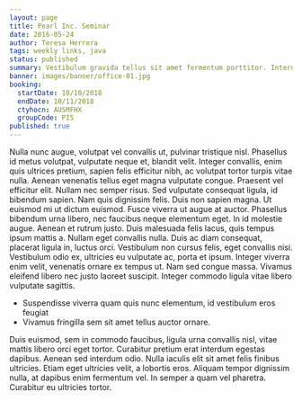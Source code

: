 ```yaml
---
layout: page
title: Pearl Inc. Seminar
date: 2016-05-24
author: Teresa Herrera
tags: weekly links, java
status: published
summary: Vestibulum gravida tellus sit amet fermentum porttitor. Interdum.
banner: images/banner/office-01.jpg
booking:
  startDate: 10/10/2018
  endDate: 10/11/2018
  ctyhocn: AUSMFHX
  groupCode: PIS
published: true
---
```

Nulla nunc augue, volutpat vel convallis ut, pulvinar tristique nisl. Phasellus id metus volutpat, vulputate neque et, blandit velit. Integer convallis, enim quis ultrices pretium, sapien felis efficitur nibh, ac volutpat tortor turpis vitae nulla. Aenean venenatis tellus eget magna vulputate congue. Praesent vel efficitur elit. Nullam nec semper risus. Sed vulputate consequat ligula, id bibendum sapien. Nam quis dignissim felis. Duis non sapien magna. Ut euismod mi ut dictum euismod.
Fusce viverra ut augue at auctor. Phasellus bibendum urna libero, nec faucibus neque elementum eget. In id molestie augue. Aenean et rutrum justo. Duis malesuada felis lacus, quis tempus ipsum mattis a. Nullam eget convallis nulla. Duis ac diam consequat, placerat ligula in, luctus orci. Vestibulum non cursus felis, eget convallis nisi. Vestibulum odio ex, ultricies eu vulputate ac, porta et ipsum. Integer viverra enim velit, venenatis ornare ex tempus ut. Nam sed congue massa. Vivamus eleifend libero nec justo laoreet suscipit. Integer commodo ligula vitae libero vulputate sagittis.

* Suspendisse viverra quam quis nunc elementum, id vestibulum eros feugiat
* Vivamus fringilla sem sit amet tellus auctor ornare.

Duis euismod, sem in commodo faucibus, ligula urna convallis nisl, vitae mattis libero orci eget tortor. Curabitur pretium erat interdum egestas dapibus. Aenean sed interdum odio. Nulla iaculis elit sit amet felis finibus ultricies. Etiam eget ultricies velit, a lobortis eros. Aliquam tempor dignissim nulla, at dapibus enim fermentum vel. In semper a quam vel pharetra. Curabitur eu ultricies tortor.
